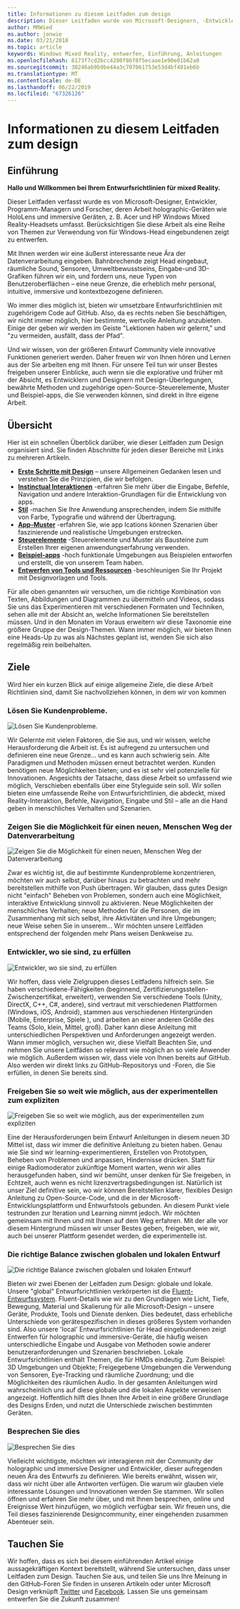 ```yaml
---
title: Informationen zu diesem Leitfaden zum design
description: Dieser Leitfaden wurde von Microsoft-Designern, -Entwicklern, -Programmmanagern und -Forschern verfasst, deren Arbeit holografische Geräte (wie HoloLens) und immersive Geräte (wie die Windows Mixed Reality-Headsets von Acer und HP) umfasst.
author: MRWied
ms.author: jonwie
ms.date: 03/21/2018
ms.topic: article
keywords: Windows Mixed Reality, entwerfen, Einführung, Anleitungen
ms.openlocfilehash: 6173f7cd2bcc4280f86f8f5ecaae1e90e01b62a0
ms.sourcegitcommit: 30246ab9b9be44a3c707061753e53d4bf401eb6b
ms.translationtype: MT
ms.contentlocale: de-DE
ms.lasthandoff: 06/22/2019
ms.locfileid: "67326126"
---
```

# <a name="about-this-design-guidance"></a>Informationen zu diesem Leitfaden zum design

## <a name="introduction"></a>Einführung

**Hallo und Willkommen bei Ihrem Entwurfsrichtlinien für mixed Reality.**

Dieser Leitfaden verfasst wurde es von Microsoft-Designer, Entwickler, Programm-Managern und Forscher, deren Arbeit holographic-Geräten wie HoloLens und immersive Geräten, z. B. Acer und HP Windows Mixed Reality-Headsets umfasst. Berücksichtigen Sie diese Arbeit als eine Reihe von Themen zur Verwendung von für Windows-Head eingebundenen zeigt zu entwerfen.

Mit Ihnen werden wir eine äußerst interessante neue Ära der Datenverarbeitung eingeben. Bahnbrechende zeigt Head eingebaut, räumliche Sound, Sensoren, Umweltbewusstseins, Eingabe-und 3D-Grafiken führen wir ein, und fordern uns, neue Typen von Benutzeroberflächen – eine neue Grenze, die erheblich mehr personal, intuitive, immersive und kontextbezogene definieren.

Wo immer dies möglich ist, bieten wir umsetzbare Entwurfsrichtlinien mit zugehörigem Code auf GitHub. Also, da es rechts neben Sie beschäftigen, wir nicht immer möglich, hier bestimmte, wertvolle Anleitung anzubieten. Einige der geben wir werden im Geiste "Lektionen haben wir gelernt," und "zu vermeiden, ausfällt, dass der Pfad".

Und wir wissen, von der größeren Entwurf Community viele innovative Funktionen generiert werden. Daher freuen wir von Ihnen hören und Lernen aus der Sie arbeiten eng mit Ihnen. Für unsere Teil tun wir unser Bestes freigeben unserer Einblicke, auch wenn sie die explorative und früher mit der Absicht, es Entwicklern und Designern mit Design-Überlegungen, bewährte Methoden und zugehörige open-Source-Steuerelemente, Muster und Beispiel-apps, die Sie verwenden können, sind direkt in Ihre eigene Arbeit.

## <a name="overview"></a>Übersicht

Hier ist ein schnellen Überblick darüber, wie dieser Leitfaden zum Design organisiert sind. Sie finden Abschnitte für jeden dieser Bereiche mit Links zu mehreren Artikeln.
* **[Erste Schritte mit Design](mixed-reality.md)**  – unsere Allgemeinen Gedanken lesen und verstehen Sie die Prinzipien, die wir befolgen.
* **[Instinctual Interaktionen](interaction-fundamentals.md)**  -erfahren Sie mehr über die Eingabe, Befehle, Navigation und andere Interaktion-Grundlagen für die Entwicklung von apps.
* **[Stil](typography.md)**  -machen Sie Ihre Anwendung ansprechenden, indem Sie mithilfe von Farbe, Typografie und während der Übertragung.
* **[App-Muster](types-of-mixed-reality-apps.md)**  -erfahren Sie, wie app Ications können Szenarien über faszinierende und realistische Umgebungen erstrecken.
* **[Steuerelemente](interactable-object.md)**  -Steuerelemente und Muster als Bausteine zum Erstellen Ihrer eigenen anwendungserfahrung verwenden.
* **[Beispiel-apps](design.md#sample-apps)**  -hoch funktionale Umgebungen aus Beispielen entworfen und erstellt, die von unserem Team haben.
* **[Entwerfen von Tools und Ressourcen](design.md#design-tools)**  -beschleunigen Sie Ihr Projekt mit Designvorlagen und Tools.

Für alle oben genannten wir versuchen, um die richtige Kombination von Texten, Abbildungen und Diagrammen zu übermitteln und Videos, sodass Sie uns das Experimentieren mit verschiedenen Formaten und Techniken, sehen alle mit der Absicht an, welche Informationen Sie bereitstellen müssen. Und in den Monaten im Voraus erweitern wir diese Taxonomie eine größere Gruppe der Design-Themen. Wann immer möglich, wir bieten Ihnen eine Heads-Up zu was als Nächstes geplant ist, wenden Sie sich also regelmäßig rein beibehalten.

## <a name="objectives"></a>Ziele

Wird hier ein kurzen Blick auf einige allgemeine Ziele, die diese Arbeit Richtlinien sind, damit Sie nachvollziehen können, in dem wir von kommen

### <a name="help-solve-customer-challenges"></a>Lösen Sie Kundenprobleme.

![Lösen Sie Kundenprobleme.](images/500px-fix-a-broken-switch-with-hololens.jpg) <br>

Wir Gelernte mit vielen Faktoren, die Sie aus, und wir wissen, welche Herausforderung die Arbeit ist. Es ist aufregend zu untersuchen und definieren eine neue Grenze... und es kann auch schwierig sein. Alte Paradigmen und Methoden müssen erneut betrachtet werden. Kunden benötigen neue Möglichkeiten bieten; und es ist sehr viel potenzielle für Innovationen. Angesichts der Tatsache, dass diese Arbeit so umfassend wie möglich, Verschieben ebenfalls über eine Styleguide sein soll. Wir sollen bieten eine umfassende Reihe von Entwurfsrichtlinien, die abdeckt, mixed Reality-Interaktion, Befehle, Navigation, Eingabe und Stil – alle an die Hand geben in menschliches Verhalten und Szenarien. 

### <a name="point-the-way-towards-a-new-more-human-way-of-computing"></a>Zeigen Sie die Möglichkeit für einen neuen, Menschen Weg der Datenverarbeitung

![Zeigen Sie die Möglichkeit für einen neuen, Menschen Weg der Datenverarbeitung](images/500px-man-and-women-with-holograph-on-table.png)<br>

Zwar es wichtig ist, die auf bestimmte Kundenprobleme konzentrieren, möchten wir auch selbst, darüber hinaus zu betrachten und mehr bereitstellen mithilfe von Push übertragen. Wir glauben, dass gutes Design nicht "einfach" Beheben von Problemen, sondern auch eine Möglichkeit, interaktive Entwicklung sinnvoll zu aktivieren. Neue Möglichkeiten der menschliches Verhalten; neue Methoden für die Personen, die im Zusammenhang mit sich selbst, ihre Aktivitäten und ihre Umgebungen; neue Weise sehen Sie in unserem... Wir möchten unsere Leitfäden entsprechend der folgenden mehr Plans weisen Denkweise zu. 

### <a name="meet-creators-where-they-are"></a>Entwickler, wo sie sind, zu erfüllen

![Entwickler, wo sie sind, zu erfüllen](images/500px-creators.jpg) <br>

Wir hoffen, dass viele Zielgruppen dieses Leitfadens hilfreich sein. Sie haben verschiedene-Fähigkeiten (beginnend, Zertifizierungsstellen-Zwischenzertifikat, erweitert), verwenden Sie verschiedene Tools (Unity, DirectX, C++, C#, andere), sind vertraut mit verschiedenen Plattformen (Windows, iOS, Android), stammen aus verschiedenen Hintergründen (Mobile, Enterprise, Spiele ), und arbeiten an einer anderen Größe des Teams (Solo, klein, Mittel, groß). Daher kann diese Anleitung mit unterschiedlichen Perspektiven und Anforderungen angezeigt werden. Wann immer möglich, versuchen wir, diese Vielfalt Beachten Sie, und nehmen Sie unsere Leitfäden so relevant wie möglich an so viele Anwender wie möglich. Außerdem wissen wir, dass viele von Ihnen bereits auf GitHub. Also werden wir direkt links zu GitHub-Repositorys und -Foren, die Sie erfüllen, in denen Sie bereits sind. 

### <a name="share-as-much-as-possible-from-experimental-to-explicit"></a>Freigeben Sie so weit wie möglich, aus der experimentellen zum expliziten

![Freigeben Sie so weit wie möglich, aus der experimentellen zum expliziten](images/500px-man-playinggame.jpg) <br>

Eine der Herausforderungen beim Entwurf Anleitungen in diesem neuen 3D Mittel ist, dass wir immer die definitive Anleitung zu bieten haben. Genau wie Sie sind wir learning-experimentieren, Erstellen von Prototypen, Beheben von Problemen und anpassen, Hindernisse drücken. Statt für einige Radiomoderator zukünftige Moment warten, wenn wir alles herausgefunden haben, sind wir bemüht, unser denken für Sie freigeben, in Echtzeit, auch wenn es nicht lizenzvertragsbedingungen ist. Natürlich ist unser Ziel definitive sein, wo wir können Bereitstellen klarer, flexibles Design Anleitung zu Open-Source-Code, und die in der Microsoft-Entwicklungsplattform und Entwurfstools gebunden. An diesem Punkt viele testrunden zur Iteration und Learning nimmt jedoch. Wir möchten gemeinsam mit Ihnen und mit Ihnen auf dem Weg erfahren. Mit der alle vor diesem Hintergrund müssen wir unser Bestes geben, freigeben, wie wir, auch bei unserer Plattform gesendet werden, die experimentelle ist. 

### <a name="the-right-balance-of-global-and-local-design"></a>Die richtige Balance zwischen globalen und lokalen Entwurf

![Die richtige Balance zwischen globalen und lokalen Entwurf](images/500px-fluentdesign.jpg) <br>

Bieten wir zwei Ebenen der Leitfaden zum Design: globale und lokale. Unsere "global" Entwurfsrichtlinien verkörperten ist die [Fluent-Entwurfssystem](http://fluent.microsoft.com). Fluent-Details wie wir zu den Grundlagen wie Licht, Tiefe, Bewegung, Material und Skalierung für alle Microsoft-Design – unsere Geräte, Produkte, Tools und Dienste denken. Dies bedeutet, dass erhebliche Unterschiede von gerätespezifischen in dieses größeres System vorhanden sind. Also unsere 'local' Entwurfsrichtlinien für Head eingebundenen zeigt Entwerfen für holographic und immersive-Geräte, die häufig weisen unterschiedliche Eingabe und Ausgabe von Methoden sowie anderer benutzeranforderungen und Szenarien beschrieben. Lokale Entwurfsrichtlinien enthält Themen, die für HMDs eindeutig. Zum Beispiel: 3D Umgebungen und Objekte; Freigegebene Umgebungen die Verwendung von Sensoren, Eye-Tracking und räumliche Zuordnung; und die Möglichkeiten des räumlichen Audio. In der gesamten Anleitungen wird wahrscheinlich uns auf diese globale und die lokalen Aspekte verweisen angezeigt. Hoffentlich hilft dies Ihnen Ihre Arbeit in eine größere Grundlage des Designs Erden, und nutzt die Unterschiede zwischen bestimmten Geräten.

### <a name="have-a-discussion"></a>Besprechen Sie dies

![Besprechen Sie dies](images/500px-share.jpg) <br>

Vielleicht wichtigste, möchten wir interagieren mit der Community der holographic und immersive Designer und Entwickler, dieser aufregenden neuen Ära des Entwurfs zu definieren. Wie bereits erwähnt, wissen wir, dass wir nicht über alle Antworten verfügen. Die warum wir glauben viele interessante Lösungen und Innovationen werden Sie stammen. Wir sollen öffnen und erfahren Sie mehr über, und mit Ihnen besprechen, online und Ereignisse Wert hinzufügen, wo möglich verfügbar sein. Wir freuen uns, die Teil dieses faszinierende Designcommunity, einer eingehenden zusammen Abenteuer sein. 

## <a name="please-dive-in"></a>Tauchen Sie

Wir hoffen, dass es sich bei diesem einführenden Artikel einige aussagekräftigen Kontext bereitstellt, während Sie untersuchen, dass unser Leitfaden zum Design. Tauchen Sie aus, und teilen Sie uns Ihre Meinung in den GitHub-Foren Sie finden in unseren Artikeln oder unter Microsoft Design verknüpft [Twitter](https://twitter.com/MicrosoftDesign) und [Facebook](https://www.facebook.com/microsoftdesign/). Lassen Sie uns gemeinsam entwerfen Sie die Zukunft zusammen!
